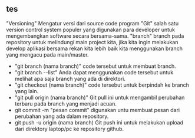 ## tes

"Versioning" Mengatur versi dari source code program
"Git" salah satu version control system populer yang digunakan para developer untuk mengembangkan software secara bersama-sama.
"branch" branch pada repository untuk melindungi main project kita, jika kita ingin melakukan develop aplikasi bersama rekan kita lebih baik kita menggunakan branch yang mengacu pada main/master.

- "git branch (nama branch)" code tersebut untuk membuat branch.
- "git branch --list" Anda dapat menggunakan code tersebut untuk melihat apa saja branch yang ada di direktori.
- "git checkout (nama branch)" code tersebut untuk berpindah ke branch yang lain.
- "git pull origin (nama branch)" Git pull ini untuk mengambil perubahan terbaru pada branch yang menjadi acuan.
- git commit -m "pesan commit" digunakan untu membuat pesan dari perubahan yang ada dalam repository.
- git push -u origin (nama branch) Git push ini untuk melakukan upload dari direktory laptop/pc ke repository github.